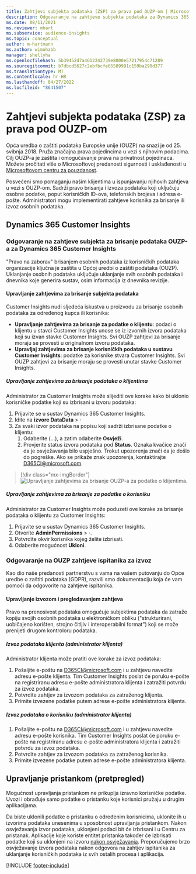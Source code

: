 ```yaml
---
title: Zahtjevi subjekta podataka (ZSP) za prava pod OUZP-om | Microsoft Docs
description: Odgovaranje na zahtjeve subjekta podataka za Dynamics 365 Customer Insights.
ms.date: 08/11/2021
ms.reviewer: mhart
ms.subservice: audience-insights
ms.topic: conceptual
author: m-hartmann
ms.author: wimohabb
manager: shellyha
ms.openlocfilehash: 5b39452d7a4612242739e8000e57217954c71289
ms.sourcegitcommit: b7dbcd5627c2ebfbcfe65589991c159ba290d377
ms.translationtype: MT
ms.contentlocale: hr-HR
ms.lasthandoff: 04/27/2022
ms.locfileid: "8641507"
---
```

# <a name="data-subject-rights-dsr-requests-under-gdpr"></a>Zahtjevi subjekta podataka (ZSP) za prava pod OUZP-om

Opća uredba o zaštiti podataka Europske unije (OUZP) na snazi je od 25. svibnja 2018. Pruža značajna prava pojedincima u vezi s njihovim podacima. Cilj OUZP-a je zaštita i omogućavanje prava na privatnost pojedinaca. Možete pročitati više o Microsoftovoj predanosti sigurnosti i usklađenosti u [Microsoftovom centru za pouzdanost](https://www.microsoft.com/trust-center).

Posvećeni smo pomaganju našim klijentima u ispunjavanju njihovih zahtjeva u vezi s OUZP-om. Sadrži pravo brisanja i izvoza podataka koji uključuju osobne podatke, poput korisničkih ID-ova, telefonskih brojeva i adresa e-pošte. Administratori mogu implementirati zahtjeve korisnika za brisanje ili izvoz osobnih podataka.

## <a name="dynamics-365-customer-insights"></a>Dynamics 365 Customer Insights

### <a name="responding-to-gdpr-data-subject-delete-requests-for-dynamics-365-customer-insights"></a>Odgovaranje na zahtjeve subjekta za brisanje podataka OUZP-a za Dynamics 365 Customer Insights

"Pravo na zaborav" brisanjem osobnih podataka iz korisničkih podataka organizacije ključna je zaštita u Općoj uredbi o zaštiti podataka (OUZP). Uklanjanje osobnih podataka uključuje uklanjanje svih osobnih podataka i dnevnika koje generira sustav, osim informacija iz dnevnika revizije.

#### <a name="manage-data-subject-delete-requests"></a>Upravljanje zahtjevima za brisanje subjekta podataka

Customer Insights nudi sljedeća iskustva u proizvodu za brisanje osobnih podataka za određenog kupca ili korisnika:

- **Upravljanje zahtjevima za brisanje za podatke o klijentu**: podaci o klijentu u stavci Customer Insights unose se iz izvornih izvora podataka koji su izvan stavke Customer Insights. Svi OUZP zahtjevi za brisanje moraju se provesti u originalnom izvoru podataka.
- **Upravljaj zahtjevima za brisanje korisničkih podataka u sustavu Customer Insights**: podatke za korisnike stvara Customer Insights. Svi OUZP zahtjevi za brisanje moraju se provesti unutar stavke Customer Insights.

##### <a name="manage-requests-to-delete-customer-data"></a>Upravljanje zahtjevima za brisanje podataka o klijentima

Administrator za Customer Insights može slijediti ove korake kako bi uklonio korisničke podatke koji su izbrisani u izvoru podataka:

1. Prijavite se u sustav Dynamics 365 Customer Insights.
2. Idite na **izvore DataData** > **·**
3. Za svaki izvor podataka na popisu koji sadrži izbrisane podatke o klijentu:
   1. Odaberite (...), a zatim odaberite **Osvježi**.
   2. Provjerite status izvora podataka pod **Status**. Oznaka kvačice znači da je osvježavanja bilo uspješno. Trokut upozorenja znači da je došlo do pogreške. Ako se prikaže znak upozorenja, kontaktirajte D365CI@microsoft.com.

> [!div class="mx-imgBorder"]
> ![Upravljanje zahtjevima za brisanje OUZP-a za podatke o klijentima.](media/gdpr-data-sources.png "Upravljanje zahtjevima za brisanje OUZP-a za podatke o klijentima")

##### <a name="manage-delete-requests-for-user-data"></a>Upravljanje zahtjevima za brisanje za podatke o korisniku

Administrator za Customer Insights može poduzeti ove korake za brisanje podataka o klijentu za Customer Insights:

1. Prijavite se u sustav Dynamics 365 Customer Insights.
2. Otvorite **AdminPermissions** > **·**.
3. Potvrdite okvir korisnika kojeg želite izbrisati.
4. Odaberite mogućnost **Ukloni**.

### <a name="responding-to-gdpr-data-subject-export-requests"></a>Odgovaranje na OUZP zahtjeve ispitanika za izvoz

Kao dio naše predanosti partnerstvu s vama na vašem putovanju do Opće uredbe o zaštiti podataka (GDPR), razvili smo dokumentaciju koja će vam pomoći da odgovorite na zahtjeve ispitanika.

#### <a name="manage-export-and-view-requests"></a>Upravljanje izvozom i pregledavanjem zahtjeva

Pravo na prenosivost podataka omogućuje subjektima podataka da zatraže kopiju svojih osobnih podataka u elektroničkom obliku ("strukturirani, uobičajeno korišten, strojno čitljiv i interoperabilni format") koji se može prenijeti drugom kontroloru podataka.

##### <a name="export-customer-data-tenant-admin"></a>Izvoz podataka klijenta (administrator klijenta)

Administrator klijenta može pratiti ove korake za izvoz podataka:

1. Pošaljite e-poštu na D365CI@microsoft.com i u zahtjevu navedite adresu e-pošte klijenta. Tim Customer Insights poslat će poruku e-pošte na registriranu adresu e-pošte administratora klijenta i zatražiti potvrdu za izvoz podataka.
2. Potvrdite zahtjev za izvozom podataka za zatraženog klijenta.
3. Primite izvezene podatke putem adrese e-pošte administratora klijenta.

##### <a name="export-user-data-tenant-admin"></a>Izvoz podataka o korisniku (administrator klijenta)

1. Pošaljite e-poštu na D365CI@microsoft.com i u zahtjevu navedite adresu e-pošte korisnika. Tim Customer Insights poslat će poruku e-pošte na registriranu adresu e-pošte administratora klijenta i zatražiti potvrdu za izvoz podataka.
2. Potvrdite zahtjev za izvozom podataka za zatraženog korisnika.
3. Primite izvezene podatke putem adrese e-pošte administratora klijenta.

## <a name="consent-management-preview"></a>Upravljanje pristankom (pretpregled)

Mogućnost upravljanja pristankom ne prikuplja izravno korisničke podatke. Uvozi i obrađuje samo podatke o pristanku koje korisnici pružaju u drugim aplikacijama.

Da biste uklonili podatke o pristanku o određenim korisnicima, uklonite ih u izvorima podataka unesenima u sposobnost upravljanja pristankom. Nakon osvježavanja izvor podataka, uklonjeni podaci bit će izbrisani i u Centru za pristanak. Aplikacije koje koriste entitet pristanka također će izbrisati podatke koji su uklonjeni na izvoru [nakon osvježavanja](system.md#refresh-processes). Preporučujemo brzo osvježavanje izvora podataka nakon odgovora na zahtjev ispitanika za uklanjanje korisničkih podataka iz svih ostalih procesa i aplikacija.

[!INCLUDE [footer-include](includes/footer-banner.md)]